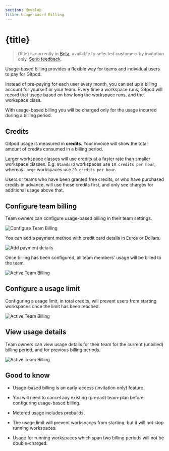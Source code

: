 ```yaml
---
section: develop
title: Usage-based Billing
---
```


<script context="module">
  export const prerender = true;
</script>

# {title}

> {title} is currently in [Beta](/docs/references/gitpod-releases), available to selected customers by invitation only. [Send feedback](https://github.com/gitpod-io/gitpod/issues/12636).

Usage-based billing provides a flexible way for teams and individual users to pay for Gitpod.

Instead of pre-paying for each user every month, you can set up a billing account for yourself or your team. Every time a workspace runs, Gitpod will record that usage based on how long the workspace runs, and the workspace class.

With usage-based billing you will be charged only for the usage incurred during a billing period.

## Credits

Gitpod usage is measured in **credits**. Your invoice will show the total amount of credits consumed in a billing period.

Larger workspace classes will use credits at a faster rate than smaller workspace classes. E.g. `Standard` workspaces use `10 credits per hour`, whereas `Large` workspaces use `20 credits per hour`.

Users or teams who have been granted free credits, or who have purchased credits in advance, will use those credits first, and only see charges for additional usage above that.

## Configure team billing

Team owners can configure usage-based billing in their team settings.

![Configure Team Billing](../../../static/images/docs/billing/configure-team-billing.png)

You can add a payment method with credit card details in Euros or Dollars.

![Add payment details](../../../static/images/docs/billing/add-payment-details.png)

Once billing has been configured, all team members' usage will be billed to the team.

![Active Team Billing](../../../static/images/docs/billing/active-team-billing.png)

## Configure a usage limit

Configuring a usage limit, in total credits, will prevent users from starting workspaces once the limit has been reached.

![Active Team Billing](../../../static/images/docs/billing/update-usage-limit.png)

## View usage details

Team owners can view usage details for their team for the current (unbilled) billing period, and for previous billing periods.

![Active Team Billing](../../../static/images/docs/billing/view-team-usage-details.png)

## Good to know

- Usage-based billing is an early-access (invitation only) feature.

- You will need to cancel any existing (prepad) team-plan before configuring usage-based billing.

- Metered usage includes prebuilds.

- The usage limit will prevent workspaces from starting, but it will not stop running workspaces.

- Usage for running workspaces which span two billing periods will not be double-charged.
